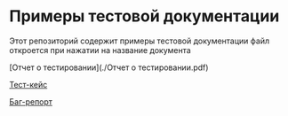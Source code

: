 # Примеры тестовой документации

Этот репозиторий содержит примеры тестовой документации
файл откроется при нажатии на название документа



[Отчет о тестировании](./Отчет о тестировании.pdf)


[Тест-кейс](./Тест-кейс.pdf)


[Баг-репорт](./баг-репорт.pdf)

